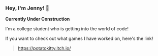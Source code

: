 ### Hey, I'm Jenny! 👋

<!--
**jennysys/jennysys** is a ✨ _special_ ✨ repository because its `README.md` (this file) appears on your GitHub profile.

Here are some ideas to get you started:

- 🔭 I’m currently working on ...
- 🌱 I’m currently learning ...
- 👯 I’m looking to collaborate on ...
- 🤔 I’m looking for help with ...
- 💬 Ask me about ...
- 📫 How to reach me: ...
- 😄 Pronouns: ...
- ⚡ Fun fact: ...
-->

**Currently Under Construction**


I'm a college student who is getting into the world of code!

If you want to check out what games I have worked on, here's the link!

>https://potatokitty.itch.io/
